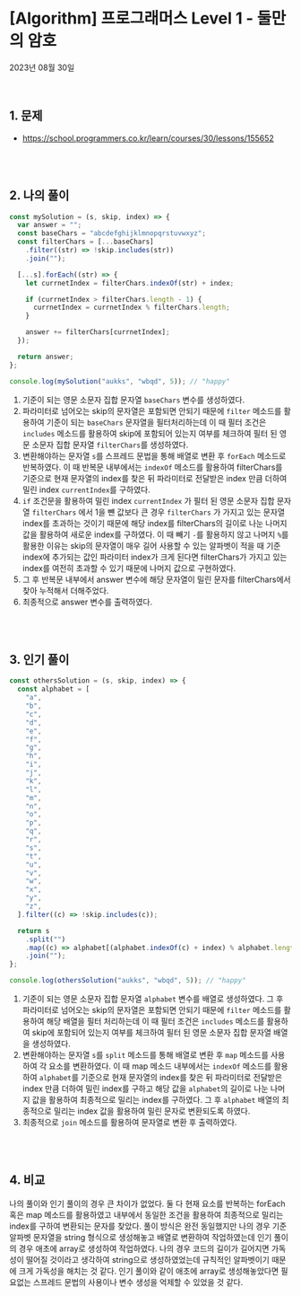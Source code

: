 # [Algorithm] 프로그래머스 Level 1 - 둘만의 암호

2023년 08월 30일

<br>

## 1. 문제

- https://school.programmers.co.kr/learn/courses/30/lessons/155652

<br>
<br>

## 2. 나의 풀이

```jsx
const mySolution = (s, skip, index) => {
  var answer = "";
  const baseChars = "abcdefghijklmnopqrstuvwxyz";
  const filterChars = [...baseChars]
    .filter((str) => !skip.includes(str))
    .join("");

  [...s].forEach((str) => {
    let currnetIndex = filterChars.indexOf(str) + index;

    if (currnetIndex > filterChars.length - 1) {
      currnetIndex = currnetIndex % filterChars.length;
    }

    answer += filterChars[currnetIndex];
  });

  return answer;
};

console.log(mySolution("aukks", "wbqd", 5)); // "happy"
```

1. 기준이 되는 영문 소문자 집합 문자열 `baseChars` 변수를 생성하였다.
2. 파라미터로 넘어오는 skip의 문자열은 포함되면 안되기 때문에 `filter` 메소드를 활용하여 기준이 되는 `baseChars` 문자열을 필터처리하는데 이 때 필터 조건은 `includes` 메소드를 활용하여 skip에 포함되어 있는지 여부를 체크하여 필터 된 영문 소문자 집합 문자열 `filterChars`를 생성하였다.
3. 변환해야하는 문자열 `s`를 스프레드 문법을 통해 배열로 변환 후 `forEach` 메소드로 반복하였다. 이 때 반복문 내부에서는 `indexOf` 메소드를 활용하여 filterChars를 기준으로 현재 문자열의 index를 찾은 뒤 파라미터로 전달받은 index 만큼 더하여 밀린 index `currentIndex`를 구하였다.
4. `if` 조건문을 활용하여 밀린 index `currentIndex` 가 필터 된 영문 소문자 집합 문자열 `filterChars` 에서 1을 뺸 값보다 큰 경우 `filterChars` 가 가지고 있는 문자열 index를 초과하는 것이기 때문에 해당 index를 filterChars의 길이로 나눈 나머지 값을 활용하여 새로운 index를 구하였다. 이 때 빼기 `-`를 활용하지 않고 나머지 `%`를 활용한 이유는 skip의 문자열이 매우 길어 사용할 수 있는 알파벳이 적을 때 기준 index에 추가되는 값인 파라미터 index가 크게 된다면 filterChars가 가지고 있는 index를 여전히 초과할 수 있기 때문에 나머지 값으로 구현하였다.
5. 그 후 반복문 내부에서 answer 변수에 해당 문자열이 밀린 문자를 filterChars에서 찾아 누적해서 더해주었다.
6. 최종적으로 answer 변수를 출력하였다.

<br>
<br>

## 3. 인기 풀이

```jsx
const othersSolution = (s, skip, index) => {
  const alphabet = [
    "a",
    "b",
    "c",
    "d",
    "e",
    "f",
    "g",
    "h",
    "i",
    "j",
    "k",
    "l",
    "m",
    "n",
    "o",
    "p",
    "q",
    "r",
    "s",
    "t",
    "u",
    "v",
    "w",
    "x",
    "y",
    "z",
  ].filter((c) => !skip.includes(c));

  return s
    .split("")
    .map((c) => alphabet[(alphabet.indexOf(c) + index) % alphabet.length])
    .join("");
};

console.log(othersSolution("aukks", "wbqd", 5)); // "happy"
```

1. 기준이 되는 영문 소문자 집합 문자열 `alphabet` 변수를 배열로 생성하였다. 그 후 파라미터로 넘어오는 skip의 문자열은 포함되면 안되기 때문에 `filter` 메소드를 활용하여 해당 배열을 필터 처리하는데 이 때 필터 조건은 `includes` 메소드를 활용하여 skip에 포함되어 있는지 여부를 체크하여 필터 된 영문 소문자 집합 문자열 배열을 생성하였다.
2. 변환해야하는 문자열 `s`를 `split` 메소드를 통해 배열로 변환 후 `map` 메소드를 사용하여 각 요소를 변환하였다. 이 때 map 메소드 내부에서는 `indexOf` 메소드를 활용하여 `alphabet`를 기준으로 현재 문자열의 index를 찾은 뒤 파라미터로 전달받은 index 만큼 더하여 밀린 index를 구하고 해당 값을 `alphabet`의 길이로 나눈 나머지 값을 활용하여 최종적으로 밀리는 index를 구하였다. 그 후 `alphabet` 배열의 최종적으로 밀리는 index 값을 활용하여 밀린 문자로 변환되도록 하였다.
3. 최종적으로 `join` 메소드를 활용하여 문자열로 변환 후 출력하였다.

<br>
<br>

## 4. 비교

나의 풀이와 인기 풀이의 경우 큰 차이가 없었다. 둘 다 현재 요소를 반복하는 forEach 혹은 map 메소드를 활용하였고 내부에서 동일한 조건을 활용하여 최종적으로 밀리는 index를 구하여 변환되는 문자를 찾았다. 풀이 방식은 완전 동일했지만 나의 경우 기준 알파벳 문자열을 string 형식으로 생성해놓고 배열로 변환하여 작업하였는데 인기 풀이의 경우 애초에 array로 생성하여 작업하였다. 나의 경우 코드의 길이가 길어지면 가독성이 떨어질 것이라고 생각하여 string으로 생성하였었는데 규칙적인 알파벳이기 때문에 크게 가독성을 해치는 것 같다. 인기 풀이와 같이 애초에 array로 생성해놓았다면 필요없는 스프레드 문법의 사용이나 변수 생성을 억제할 수 있었을 것 같다.

<br>
